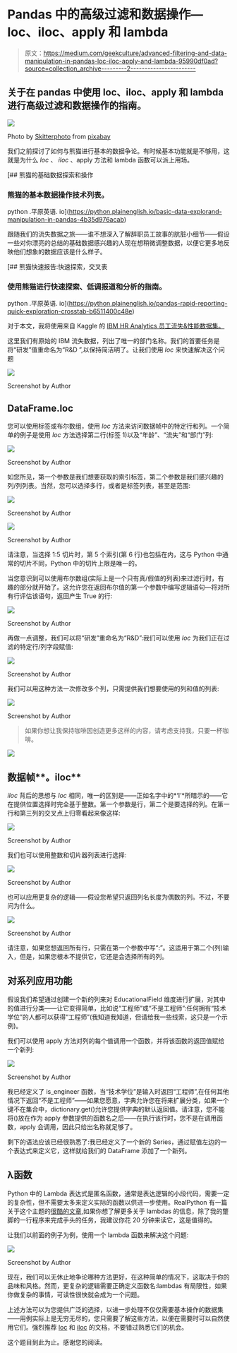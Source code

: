 # Pandas 中的高级过滤和数据操作— loc、iloc、apply 和 lambda

> 原文：<https://medium.com/geekculture/advanced-filtering-and-data-manipulation-in-pandas-loc-iloc-apply-and-lambda-95990df0ad?source=collection_archive---------2----------------------->

## 关于在 pandas 中使用 loc、iloc、apply 和 lambda 进行高级过滤和数据操作的指南。

![](img/c93316cafb753eab434003c9904c8ad4.png)

Photo by [Skitterphoto](https://pixabay.com/users/skitterphoto-324082/) from [pixabay](https://pixabay.com/)

我们之前探讨了如何与熊猫进行基本的数据争论。有时候基本功能就是不够用，这就是为什么 *loc* 、 *iloc* 、apply 方法和 lambda 函数可以派上用场。

[](https://python.plainenglish.io/basic-data-explorand-manipulation-in-pandas-4b35d976acab) [## 熊猫的基础数据探索和操作

### 熊猫的基本数据操作技术列表。

python .平原英语. io](https://python.plainenglish.io/basic-data-explorand-manipulation-in-pandas-4b35d976acab) 

跟随我们的流失数据之旅——谁不想深入了解辞职员工故事的肮脏小细节——假设一些对你漂亮的总结的基础数据感兴趣的人现在想稍微调整数据，以便它更多地反映他们想象的数据应该是什么样子。

[](https://python.plainenglish.io/pandas-rapid-reporting-quick-exploration-crosstab-b6511400c48e) [## 熊猫快速报告:快速探索，交叉表

### 使用熊猫进行快速探索、低调报道和分析的指南。

python .平原英语. io](https://python.plainenglish.io/pandas-rapid-reporting-quick-exploration-crosstab-b6511400c48e) 

对于本文，我将使用来自 Kaggle 的 [IBM HR Analytics 员工流失&性能数据集。](https://www.kaggle.com/pavansubhasht/ibm-hr-analytics-attrition-dataset?select=WA_Fn-UseC_-HR-Employee-Attrition.csv)

这里我们有原始的 IBM 流失数据，列出了唯一的部门名称。我们的首要任务是将“研发”值重命名为“R&D ”,以保持简洁明了。让我们使用 *loc* 来快速解决这个问题

![](img/1b308d28e5cb256f3222a1529c63e6e3.png)

Screenshot by Author

## **DataFrame.loc**

您可以使用标签或布尔数组，使用 *loc* 方法来访问数据帧中的特定行和列。一个简单的例子是使用 *loc* 方法选择第二行(标签 1)以及“年龄”、“流失”和“部门”列:

![](img/4fad2b47c4b0e5f3d282e7ac6465ad7c.png)

Screenshot by Author

如您所见，第一个参数是我们想要获取的索引标签，第二个参数是我们感兴趣的列/列列表。当然，您可以选择多行，或者是标签列表，甚至是范围:

![](img/1e94006ead1583249a6e9103b7dfdcbd.png)

Screenshot by Author

![](img/f6f2bc0f55827f15851b8923c15288d5.png)

Screenshot by Author

请注意，当选择 1:5 切片时，第 5 个索引(第 6 行)也包括在内，这与 Python 中通常的切片不同，Python 中的切片上限是唯一的。

当您意识到可以使用布尔数组(实际上是一个只有真/假值的列表)来过滤行时，有趣的部分就开始了。这允许您在返回布尔值的第一个参数中编写逻辑语句—将对所有行评估该语句，返回产生 True 的行:

![](img/0bbc853b12520d8de38de33b8b41c0f8.png)

Screenshot by Author

再做一点调整，我们可以将“研发”重命名为“R&D”:我们可以使用 *loc* 为我们正在过滤的特定行/列字段赋值:

![](img/b7b730b11c8239c141c0dec540e3bad1.png)

Screenshot by Author

我们可以用这种方法一次修改多个列，只需提供我们想要使用的列和值的列表:

![](img/0c6af1ae789fbcb1ffebf62651750e91.png)

Screenshot by Author

> 如果你想让我保持咖啡因创造更多这样的内容，请考虑支持我，只要一杯咖啡。

[![](img/42de2d890e13d488021d94ea1a1b9877.png)](https://buymeacoffee.com/zoltanguba2)

## 数据帧**。iloc**

*iloc* 背后的思想与 *loc* 相同，唯一的区别是——正如名字中的*‘I’*所暗示的——它在提供位置选择时完全基于整数。第一个参数是行，第二个是要选择的列。在第一行和第三列的交叉点上归零看起来像这样:

![](img/bb43804dfa315bb30ddbad82527bded3.png)

Screenshot by Author

我们也可以使用整数和切片器列表进行选择:

![](img/3c8fa955ae676ac557bcf7834080de27.png)

Screenshot by Author

也可以应用更复杂的逻辑——假设您希望只返回列名长度为偶数的列。不过，不要问为什么。

![](img/3590d10cf6539db8b5f926744164aa8a.png)

Screenshot by Author

请注意，如果您想返回所有行，只需在第一个参数中写“:”。这适用于第二个(列)输入，但是，如果您根本不提供它，它还是会选择所有的列。

## **对系列应用功能**

假设我们希望通过创建一个新的列来对 EducationalField 维度进行扩展，对其中的值进行分类——让它变得简单，比如说“工程师”或“不是工程师”:任何拥有“技术学位”的人都可以获得“工程师”(我知道我知道，但请给我一些线索，这只是一个示例)。

我们可以使用 apply 方法对列的每个值调用一个函数，并将该函数的返回值赋给一个新列:

![](img/e5fe97ebfcadba5bcc1357f8751f3336.png)

Screenshot by Author

我已经定义了 is_engineer 函数，当“技术学位”是输入时返回“工程师”,在任何其他情况下返回“不是工程师”——如果您愿意，字典允许您在将来扩展分类，如果一个键不在集合中，dictionary.get()允许您提供字典的默认返回值。请注意，您不能将()放在作为 apply 参数提供的函数名之后——在执行该行时，您不是在调用函数，apply 会调用，因此只给出名称就足够了。

剩下的语法应该已经很熟悉了:我已经定义了一个新的 Series，通过赋值左边的一个表达式来定义它，这样就给我们的 DataFrame 添加了一个新列。

## **λ函数**

Python 中的 Lambda 表达式是匿名函数，通常是表达逻辑的小段代码，需要一定的复杂性，但不需要太多来定义实际的函数以供进一步使用。RealPython 有一篇关于这个主题的[很酷的文章](https://realpython.com/python-lambda/),如果你想了解更多关于 lambdas 的信息，除了我的蹩脚的一行程序来完成手头的任务，我建议你花 20 分钟来读它，这是值得的。

让我们以前面的例子为例，使用一个 lambda 函数来解决这个问题:

![](img/0b220baabbc64c4de53ca23f836a316a.png)

Screenshot by Author

现在，我们可以无休止地争论哪种方法更好，在这种简单的情况下，这取决于你的品味和风格。然而，更复杂的逻辑需要正确定义函数名:lambdas 有局限性，如果你做复杂的事情，可读性很快就会成为一个问题。

上述方法可以为您提供广泛的选择，以进一步处理不仅仅需要基本操作的数据集——用例实际上是无穷无尽的，您只需要了解这些方法，以便在需要时可以自然使用它们。强烈推荐 [loc](https://pandas.pydata.org/docs/reference/api/pandas.DataFrame.loc.html) 和 [iloc](https://pandas.pydata.org/docs/reference/api/pandas.DataFrame.iloc.html) 的文档，不要错过熟悉它们的机会。

这个题目到此为止。感谢您的阅读。